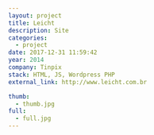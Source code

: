 ```yaml
---
layout: project
title: Leicht
description: Site
categories:
  - project
date: 2017-12-31 11:59:42
year: 2014
company: Tinpix
stack: HTML, JS, Wordpress PHP
external_link: http://www.leicht.com.br

thumb: 
  - thumb.jpg
full: 
  - full.jpg
---
```

